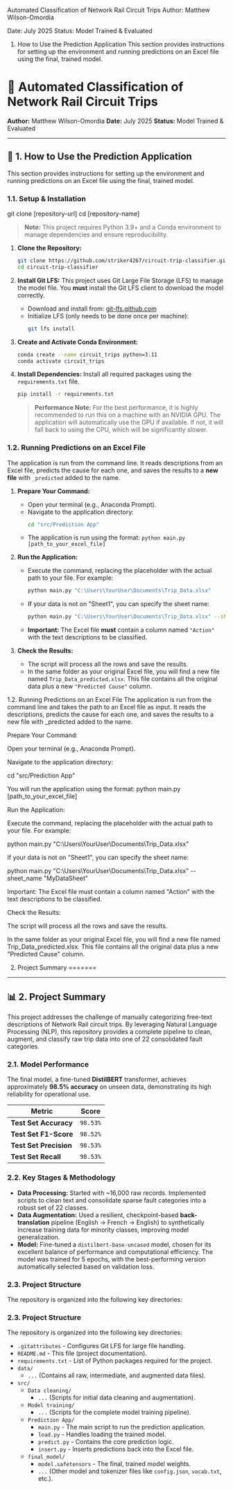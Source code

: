 
Automated Classification of Network Rail Circuit Trips
Author: Matthew Wilson-Omordia

Date: July 2025
Status: Model Trained & Evaluated

1. How to Use the Prediction Application
This section provides instructions for setting up the environment and running predictions on an Excel file using the final, trained model.

# 🤖 Automated Classification of Network Rail Circuit Trips

**Author:** Matthew Wilson-Omordia
**Date:** July 2025
**Status:** Model Trained & Evaluated

---

## 🚀 1. How to Use the Prediction Application


This section provides instructions for setting up the environment and running predictions on an Excel file using the final, trained model.

### 1.1. Setup & Installation

git clone [repository-url]
cd [repository-name]

> **Note:** This project requires Python 3.9+ and a Conda environment to manage dependencies and ensure reproducibility.


1.  **Clone the Repository:**
    ```bash
    git clone https://github.com/striker4267/circuit-trip-classifier.git
    cd circuit-trip-classifier
    ```

2.  **Install Git LFS:**
    This project uses Git Large File Storage (LFS) to manage the model file. You **must** install the Git LFS client to download the model correctly.
    * Download and install from: [git-lfs.github.com](https://git-lfs.github.com)
    * Initialize LFS (only needs to be done once per machine):
        ```bash
        git lfs install
        ```

3.  **Create and Activate Conda Environment:**
    ```bash
    conda create --name circuit_trips python=3.11
    conda activate circuit_trips
    ```

4.  **Install Dependencies:**
    Install all required packages using the `requirements.txt` file.
    ```bash
    pip install -r requirements.txt
    ```
    > **Performance Note:** For the best performance, it is highly recommended to run this on a machine with an NVIDIA GPU. The application will automatically use the GPU if available. If not, it will fall back to using the CPU, which will be significantly slower.

### 1.2. Running Predictions on an Excel File

The application is run from the command line. It reads descriptions from an Excel file, predicts the cause for each one, and saves the results to a **new file** with `_predicted` added to the name.

1.  **Prepare Your Command:**
    * Open your terminal (e.g., Anaconda Prompt).
    * Navigate to the application directory:
        ```bash
        cd "src/Prediction App"
        ```
    * The application is run using the format:
        `python main.py [path_to_your_excel_file]`

2.  **Run the Application:**
    * Execute the command, replacing the placeholder with the actual path to your file. For example:
        ```bash
        python main.py "C:\Users\YourUser\Documents\Trip_Data.xlsx"
        ```
    * If your data is not on "Sheet1", you can specify the sheet name:
        ```bash
        python main.py "C:\Users\YourUser\Documents\Trip_Data.xlsx" --sheet_name "MyDataSheet"
        ```
    * **Important:** The Excel file **must** contain a column named `"Action"` with the text descriptions to be classified.

3.  **Check the Results:**
    * The script will process all the rows and save the results.
    * In the same folder as your original Excel file, you will find a new file named `Trip_Data_predicted.xlsx`. This file contains all the original data plus a new `"Predicted Cause"` column.


1.2. Running Predictions on an Excel File
The application is run from the command line and takes the path to an Excel file as input. It reads the descriptions, predicts the cause for each one, and saves the results to a new file with _predicted added to the name.

Prepare Your Command:

Open your terminal (e.g., Anaconda Prompt).

Navigate to the application directory:

cd "src/Prediction App"

You will run the application using the format:
python main.py [path_to_your_excel_file]

Run the Application:

Execute the command, replacing the placeholder with the actual path to your file. For example:

python main.py "C:\Users\YourUser\Documents\Trip_Data.xlsx"

If your data is not on "Sheet1", you can specify the sheet name:

python main.py "C:\Users\YourUser\Documents\Trip_Data.xlsx" --sheet_name "MyDataSheet"

Important: The Excel file must contain a column named "Action" with the text descriptions to be classified.

Check the Results:

The script will process all the rows and save the results.

In the same folder as your original Excel file, you will find a new file named Trip_Data_predicted.xlsx. This file contains all the original data plus a new "Predicted Cause" column.

2. Project Summary
=======
---

## 📊 2. Project Summary


This project addresses the challenge of manually categorizing free-text descriptions of Network Rail circuit trips. By leveraging Natural Language Processing (NLP), this repository provides a complete pipeline to clean, augment, and classify raw trip data into one of 22 consolidated fault categories.

### 2.1. Model Performance

The final model, a fine-tuned **DistilBERT** transformer, achieves approximately **98.5% accuracy** on unseen data, demonstrating its high reliability for operational use.

| Metric              | Score    |
| ------------------- | -------- |
| **Test Set Accuracy** | `98.53%` |
| **Test Set F1-Score** | `98.52%` |
| **Test Set Precision**| `98.53%` |
| **Test Set Recall** | `98.53%` |

### 2.2. Key Stages & Methodology

* **Data Processing:** Started with ~16,000 raw records. Implemented scripts to clean text and consolidate sparse fault categories into a robust set of 22 classes.
* **Data Augmentation:** Used a resilient, checkpoint-based **back-translation** pipeline (English -> French -> English) to synthetically increase training data for minority classes, improving model generalization.
* **Model:** Fine-tuned a `distilbert-base-uncased` model, chosen for its excellent balance of performance and computational efficiency. The model was trained for 5 epochs, with the best-performing version automatically selected based on validation loss.

### 2.3. Project Structure

The repository is organized into the following key directories:

### 2.3. Project Structure

The repository is organized into the following key directories:

* `.gitattributes` - Configures Git LFS for large file handling.
* `README.md` - This file (project documentation).
* `requirements.txt` - List of Python packages required for the project.
* `data/`
    * `...` (Contains all raw, intermediate, and augmented data files).
* `src/`
    * `Data cleaning/`
        * `...` (Scripts for initial data cleaning and augmentation).
    * `Model training/`
        * `...` (Scripts for the complete model training pipeline).
    * `Prediction App/`
        * `main.py` - The main script to run the prediction application.
        * `load.py` - Handles loading the trained model.
        * `predict.py` - Contains the core prediction logic.
        * `insert.py` - Inserts predictions back into the Excel file.
    * `final_model/`
        * `model.safetensors` - The final, trained model weights.
        * `...` (Other model and tokenizer files like `config.json`, `vocab.txt`, etc.).